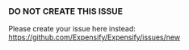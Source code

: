 ### DO NOT CREATE THIS ISSUE

Please create your issue here instead: https://github.com/Expensify/Expensify/issues/new

